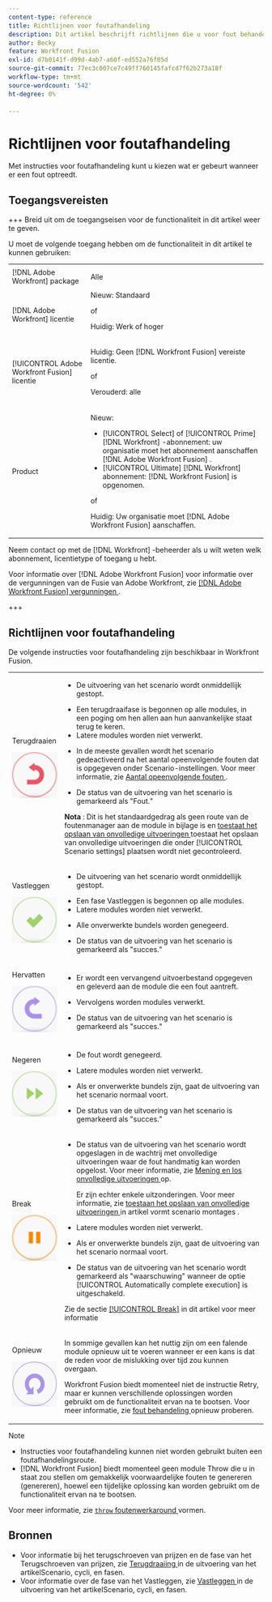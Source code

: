 ```yaml
---
content-type: reference
title: Richtlijnen voor foutafhandeling
description: Dit artikel beschrijft richtlijnen die u voor fout behandeling in uw  [!DNL Adobe Workfront Fusion]  scenario's kunt gebruiken.
author: Becky
feature: Workfront Fusion
exl-id: d7b0141f-d99d-4ab7-a60f-ed552a76f05d
source-git-commit: 77ec3c007ce7c49ff760145fafcd7f62b273a18f
workflow-type: tm+mt
source-wordcount: '542'
ht-degree: 0%

---
```


# Richtlijnen voor foutafhandeling

Met instructies voor foutafhandeling kunt u kiezen wat er gebeurt wanneer er een fout optreedt.

## Toegangsvereisten

+++ Breid uit om de toegangseisen voor de functionaliteit in dit artikel weer te geven.

U moet de volgende toegang hebben om de functionaliteit in dit artikel te kunnen gebruiken:

<table style="table-layout:auto">
 <col> 
 <col> 
 <tbody> 
  <tr> 
    <td role="rowheader">[!DNL Adobe Workfront] package</td> 
   <td> <p>Alle</p> </td> 
  </tr> 
  <tr data-mc-conditions=""> 
   <td role="rowheader">[!DNL Adobe Workfront] licentie</td> 
   <td> Nieuw: Standaard<p>of</p><p>Huidig: Werk of hoger</p> </td> 
  </tr> 
  <tr> 
   <td role="rowheader">[!UICONTROL Adobe Workfront Fusion] licentie</td> 
   <td>
   <p>Huidig: Geen [!DNL Workfront Fusion] vereiste licentie.</p>
   <p>of</p>
   <p>Verouderd: alle </p>
   </td> 
  </tr> 
  <tr> 
   <td role="rowheader">Product</td> 
   <td>
   <p>Nieuw:</p> <ul><li>[!UICONTROL Select] of [!UICONTROL Prime] [!DNL Workfront] -abonnement: uw organisatie moet het abonnement aanschaffen [!DNL Adobe Workfront Fusion] .</li><li>[!UICONTROL Ultimate] [!DNL Workfront] abonnement: [!DNL Workfront Fusion] is opgenomen.</li></ul>
   <p>of</p>
   <p>Huidig: Uw organisatie moet [!DNL Adobe Workfront Fusion] aanschaffen.</p>
   </td> 
  </tr>
 </tbody> 
</table>


Neem contact op met de [!DNL Workfront] -beheerder als u wilt weten welk abonnement, licentietype of toegang u hebt.

Voor informatie over [!DNL Adobe Workfront Fusion] voor informatie over de vergunningen van de Fusie van Adobe Workfront, zie [[!DNL Adobe Workfront Fusion]  vergunningen ](/help/workfront-fusion/set-up-and-manage-workfront-fusion/licensing-operations-overview/license-automation-vs-integration.md).

+++

## Richtlijnen voor foutafhandeling

De volgende instructies voor foutafhandeling zijn beschikbaar in Workfront Fusion.

<table style="table-layout:auto">
 <col> 
 <col> 
 <tbody> 
  <tr> 
   <td role="rowheader"> <p>Terugdraaien</p> <p> <img src="assets/rollback.png"> </p> </td> 
   <td> <ul><li><p>De uitvoering van het scenario wordt onmiddellijk gestopt.</li><li>Een terugdraaifase is begonnen op alle modules, in een poging om hen allen aan hun aanvankelijke staat terug te keren. </li><li>Latere modules worden niet verwerkt.</p></li><li> <p>In de meeste gevallen wordt het scenario gedeactiveerd na het aantal opeenvolgende fouten dat is opgegeven onder Scenario-instellingen. Voor meer informatie, zie <a href="/help/workfront-fusion/create-scenarios/config-scenarios-settings/configure-scenario-settings.md#number-of-consecutive-errors" class="MCXref xref"> Aantal opeenvolgende fouten </a>.</p> </li><li><p>De status van de uitvoering van het scenario is gemarkeerd als "Fout."</p></li></ul> <p><b> Nota </b>: Dit is het standaardgedrag als geen route van de foutenmanager aan de module in bijlage is en <a href="/help/workfront-fusion/create-scenarios/config-scenarios-settings/configure-scenario-settings.md#allow-storing-incomplete-executions" class="MCXref xref"> toestaat het opslaan van onvolledige uitvoeringen </a> toestaat het opslaan van onvolledige uitvoeringen die onder [!UICONTROL Scenario settings] plaatsen wordt niet gecontroleerd.</p> </td> 
  </tr> 
  <tr> 
   <td role="rowheader"> <p>Vastleggen</p> <p> <img src="assets/commit.png"> </p> </td> 
   <td> <ul><li><p>De uitvoering van het scenario wordt onmiddellijk gestopt.</li><li>Een fase Vastleggen is begonnen op alle modules. </li><li>Latere modules worden niet verwerkt.</p></li><li> <p>Alle onverwerkte bundels worden genegeerd.</p> </li><li><p>De status van de uitvoering van het scenario is gemarkeerd als "succes." </p> </li></ul></td> 
  </tr> 
  <tr> 
   <td role="rowheader"> <p>Hervatten</p> <p> <img src="assets/resume.png"> </p> </td> 
   <td> <ul><li><p>Er wordt een vervangend uitvoerbestand opgegeven en geleverd aan de module die een fout aantreft.</p> </li><li><p>Vervolgens worden modules verwerkt.</p></li><li> <p>De status van de uitvoering van het scenario is gemarkeerd als "succes."</p></li></ul> </td> 
  </tr> 
  <tr> 
   <td role="rowheader"> <p>Negeren</p> <p> <img src="assets/ignore.png"> </p> </td> 
   <td><ul><li> <p>De fout wordt genegeerd.</li><li> Latere modules worden niet verwerkt.</p> </li><li><p>Als er onverwerkte bundels zijn, gaat de uitvoering van het scenario normaal voort.</p> </li><li><p>De status van de uitvoering van het scenario is gemarkeerd als "succes."</p> </li></ul></td> 
  </tr> 
  <tr> 
   <td role="rowheader"> <p>Break</p> <p> <img src="assets/break.png"> </p> </td> 
   <td><ul><li> <p>De status van de uitvoering van het scenario wordt opgeslagen in de wachtrij met onvolledige uitvoeringen waar de fout handmatig kan worden opgelost. Voor meer informatie, zie <a href="/help/workfront-fusion/manage-scenarios/view-and-resolve-incomplete-executions.md" class="MCXref xref"> Mening en los onvolledige uitvoeringen </a> op.</p> <p>Er zijn echter enkele uitzonderingen. Voor meer informatie, zie <a href="/help/workfront-fusion/create-scenarios/config-scenarios-settings/configure-scenario-settings.md#allow" class="MCXref xref"> toestaan het opslaan van onvolledige uitvoeringen </a> in artikel vormt scenario montages </a>.</p></li><li> <p>Latere modules worden niet verwerkt.</p></li><li> <p>Als er onverwerkte bundels zijn, gaat de uitvoering van het scenario normaal voort.</p> </li><li><p>De status van de uitvoering van het scenario wordt gemarkeerd als "waarschuwing" wanneer de optie [!UICONTROL Automatically complete execution] is uitgeschakeld.</p></li></ul> <p>Zie de sectie <a href="#break" class="MCXref xref">[!UICONTROL Break]</a> in dit artikel voor meer informatie</p> </td> 
  </tr> 
  <tr> 
   <td role="rowheader"> <p>Opnieuw</p> <p> <img src="assets/retry.png"> </p> </td> 
   <td> <p>In sommige gevallen kan het nuttig zijn om een falende module opnieuw uit te voeren wanneer er een kans is dat de reden voor de mislukking over tijd zou kunnen overgaan.</p> <p>Workfront Fusion biedt momenteel niet de instructie Retry, maar er kunnen verschillende oplossingen worden gebruikt om de functionaliteit ervan na te bootsen. Voor meer informatie, zie <a href="/help/workfront-fusion/create-scenarios/config-error-handling/retry.md" class="MCXref xref"> fout behandeling </a> opnieuw proberen.</p> </td> 
  </tr> 
 </tbody> 
</table>

>[!NOTE]
>
>* Instructies voor foutafhandeling kunnen niet worden gebruikt buiten een foutafhandelingsroute.
>* [!DNL Workfront Fusion] biedt momenteel geen module Throw die u in staat zou stellen om gemakkelijk voorwaardelijke fouten te genereren (genereren), hoewel een tijdelijke oplossing kan worden gebruikt om de functionaliteit ervan na te bootsen.
>
>  Voor meer informatie, zie [ `throw` foutenwerkaround ](/help/workfront-fusion/create-scenarios/config-error-handling/throw.md) vormen.

## Bronnen

* Voor informatie bij het terugschroeven van prijzen en de fase van het Terugschroeven van prijzen, zie [ Terugdraaiing ](/help/workfront-fusion/references/scenarios/scenario-execution-cycles-phases.md#rollback) in de uitvoering van het artikelScenario, cycli, en fasen.
* Voor informatie over de fase van het Vastleggen, zie [ Vastleggen ](/help/workfront-fusion/references/scenarios/scenario-execution-cycles-phases.md#commit) in de uitvoering van het artikelScenario, cycli, en fasen.

